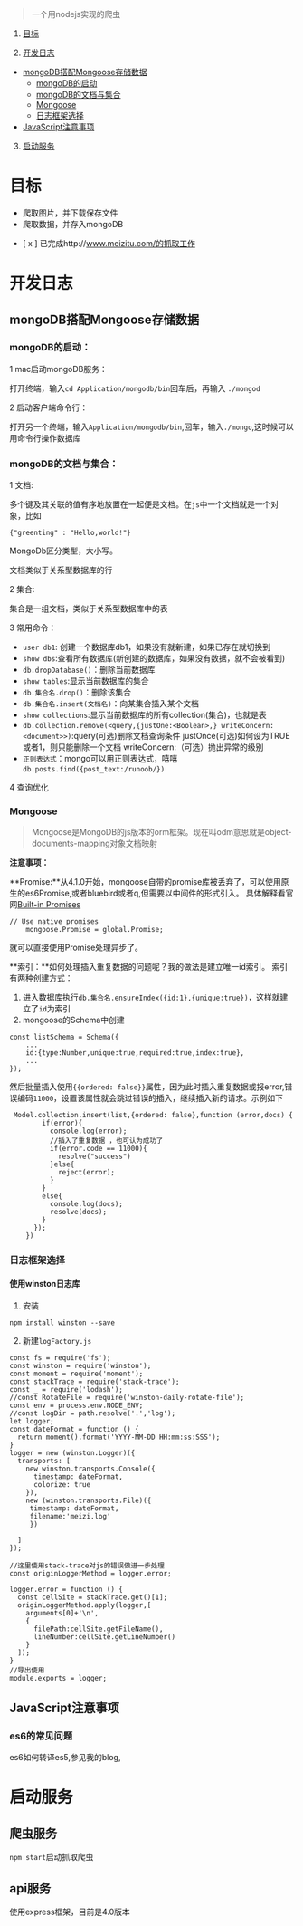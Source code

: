 > 一个用nodejs实现的爬虫

1. [目标](#目标)
 

2. [开发日志](#开发日志)
 +  [mongoDB搭配Mongoose存储数据](#mongoDB搭配Mongoose存储数据)
 	- [mongoDB的启动](###mongoDB的启动) 
 	- [mongoDB的文档与集合](###mongoDB的文档与集合)
 	- [Mongoose](###Mongoose)
 	- [日志框架选择](###日志框架选择)
 + [JavaScript注意事项](#JavaScript注意事项)

3. [启动服务](#启动服务)

# 目标

* 爬取图片，并下载保存文件
* 爬取数据，并存入mongoDB

- [ x ] 已完成http://www.meizitu.com/的抓取工作

# 开发日志
## mongoDB搭配Mongoose存储数据

### mongoDB的启动：

1 mac启动mongoDB服务：

打开终端，输入`cd Application/mongodb/bin`回车后，再输入
`./mongod`


2 启动客户端命令行：

打开另一个终端，输入`Application/mongodb/bin`,回车，输入`./mongo`,这时候可以用命令行操作数据库

### mongoDB的文档与集合：

1 文档:

多个键及其关联的值有序地放置在一起便是文档。在`js`中一个文档就是一个对象，比如
```
{"greenting" : "Hello,world!"}
```

MongoDb区分类型，大小写。

文档类似于关系型数据库的行

2 集合:

集合是一组文档，类似于关系型数据库中的表

3 常用命令：

* `user db1`: 创建一个数据库db1，如果没有就新建，如果已存在就切换到
* `show dbs`:查看所有数据库(新创建的数据库，如果没有数据，就不会被看到)
* `db.dropDatabase()`：删除当前数据库
* `show tables`:显示当前数据库的集合
* `db.集合名.drop()`：删除该集合
* `db.集合名.insert(文档名)`：向某集合插入某个文档
* `show collections`:显示当前数据库的所有collection(集合)，也就是表
* `db.collection.remove(<query,{justOne:<Boolean>,} writeConcern: <document>>)`:query(可选)删除文档查询条件 justOnce(可选)如何设为TRUE或者1，则只能删除一个文档  writeConcern:（可选）抛出异常的级别
* `正则表达式`：mongo可以用正则表达式，嘻嘻`db.posts.find({post_text:/runoob/})`

4 查询优化




### Mongoose
>Mongoose是MongoDB的js版本的orm框架。现在叫odm意思就是object-documents-mapping对象文档映射

**注意事项：**

**Promise:**从4.1.0开始，mongoose自带的promise库被丢弃了，可以使用原生的es6Promise,或者bluebird或者q,但需要以中间件的形式引入。
具体解释看官网[Built-in Promises](http://mongoosejs.com/docs/promises.html)

```
// Use native promises
    mongoose.Promise = global.Promise;
```
就可以直接使用Promise处理异步了。

**索引：**如何处理插入重复数据的问题呢？我的做法是建立唯一id索引。
索引有两种创建方式：

1. 进入数据库执行`db.集合名.ensureIndex({id:1},{unique:true})`，这样就建立了`id`为索引
2. mongoose的Schema中创建

```
const listSchema = Schema({
	...
  	id:{type:Number,unique:true,required:true,index:true},
 	...
});
```

然后批量插入使用`{{ordered: false}}`属性，因为此时插入重复数据或报error,错误编码`11000`，设置该属性就会跳过错误的插入，继续插入新的请求。示例如下

```
 Model.collection.insert(list,{ordered: false},function (error,docs) {
        if(error){
          console.log(error);
          //插入了重复数据 ，也可认为成功了
          if(error.code == 11000){
            resolve("success")
          }else{
            reject(error);
          }
        }
        else{
          console.log(docs);
          resolve(docs);
        }
      });
    })
```
### 日志框架选择
#### 使用winston日志库
1. 安装
```
npm install winston --save
```
2. 新建`logFactory.js`

```
const fs = require('fs');
const winston = require('winston');
const moment = require('moment');
const stackTrace = require('stack-trace');
const _ = require('lodash');
//const RotateFile = require('winston-daily-rotate-file');
const env = process.env.NODE_ENV;
//const logDir = path.resolve('.','log');
let logger;
const dateFormat = function () {
  return moment().format('YYYY-MM-DD HH:mm:ss:SSS');
}
logger = new (winston.Logger)({
  transports: [
    new winston.transports.Console({
      timestamp: dateFormat,
      colorize: true
    }),
    new (winston.transports.File)({
     timestamp: dateFormat,
     filename:'meizi.log'
     })

  ]
});

//这里使用stack-trace对js的错误做进一步处理
const originLoggerMethod = logger.error;

logger.error = function () {
  const cellSite = stackTrace.get()[1];
  originLoggerMethod.apply(logger,[
    arguments[0]+'\n',
    {
      filePath:cellSite.getFileName(),
      lineNumber:cellSite.getLineNumber()
    }
  ]);
}
//导出使用
module.exports = logger;
```




## JavaScript注意事项
### es6的常见问题
es6如何转译es5,参见我的blog,



# 启动服务

## 爬虫服务

`npm start`启动抓取爬虫

## api服务
使用express框架，目前是4.0版本





